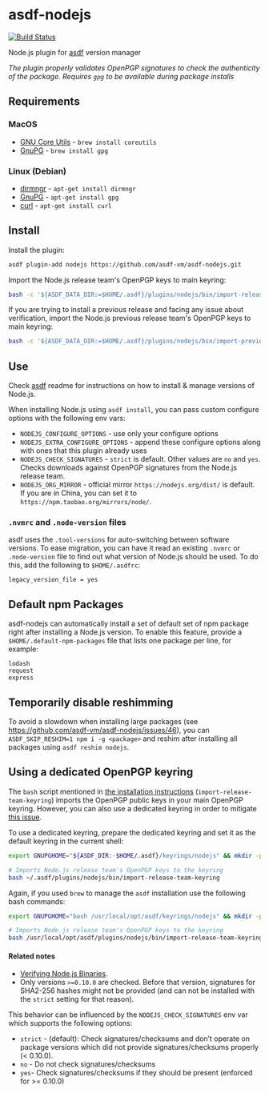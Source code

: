 # asdf-nodejs

[![Build Status](https://travis-ci.org/asdf-vm/asdf-nodejs.svg?branch=master)](https://travis-ci.org/asdf-vm/asdf-nodejs)

Node.js plugin for [asdf](https://github.com/asdf-vm/asdf) version manager

*The plugin properly validates OpenPGP signatures to check the authenticity of the package. Requires `gpg` to be available during package installs*

## Requirements


### MacOS
* [GNU Core Utils](http://www.gnu.org/software/coreutils/coreutils.html) - `brew install coreutils`
* [GnuPG](http://www.gnupg.org) - `brew install gpg`

### Linux (Debian)

* [dirmngr](https://packages.debian.org/sid/dirmngr) - `apt-get install
  dirmngr`
* [GnuPG](http://www.gnupg.org) - `apt-get install gpg`
* [curl](https://curl.haxx.se) - `apt-get install curl`

## Install

Install the plugin:

```bash
asdf plugin-add nodejs https://github.com/asdf-vm/asdf-nodejs.git
```

Import the Node.js release team's OpenPGP keys to main keyring:

```bash
bash -c '${ASDF_DATA_DIR:=$HOME/.asdf}/plugins/nodejs/bin/import-release-team-keyring'
```

If you are trying to install a previous release and facing any issue about verification, import the Node.js previous release team's OpenPGP keys to main keyring:

```bash
bash -c '${ASDF_DATA_DIR:=$HOME/.asdf}/plugins/nodejs/bin/import-previous-release-team-keyring'
```

## Use

Check [asdf](https://github.com/asdf-vm/asdf) readme for instructions on how to install & manage versions of Node.js.

When installing Node.js using `asdf install`, you can pass custom configure options with the following env vars:

* `NODEJS_CONFIGURE_OPTIONS` - use only your configure options
* `NODEJS_EXTRA_CONFIGURE_OPTIONS` - append these configure options along with ones that this plugin already uses
* `NODEJS_CHECK_SIGNATURES` - `strict` is default. Other values are `no` and `yes`. Checks downloads against OpenPGP signatures from the Node.js release team.
* `NODEJS_ORG_MIRROR` - official mirror `https://nodejs.org/dist/` is default. If you are in China, you can set it to `https://npm.taobao.org/mirrors/node/`.

### `.nvmrc` and `.node-version` files

asdf uses the `.tool-versions` for auto-switching between software versions. To ease migration, you can have it read an existing `.nvmrc` or `.node-version` file to find out what version of Node.js should be used. To do this, add the following to `$HOME/.asdfrc`:

```
legacy_version_file = yes
```

## Default npm Packages

asdf-nodejs can automatically install a set of default set of npm package right after installing a Node.js version. To enable this feature, provide a `$HOME/.default-npm-packages` file that lists one package per line, for example:

```
lodash
request
express
```

## Temporarily disable reshimming

To avoid a slowdown when installing large packages (see https://github.com/asdf-vm/asdf-nodejs/issues/46), you can `ASDF_SKIP_RESHIM=1 npm i -g <package>` and reshim after installing all packages using `asdf reshim nodejs`.

## Using a dedicated OpenPGP keyring

The `bash` script mentioned in [the installation instructions](#install) (`import-release-team-keyring`) imports the OpenPGP public keys in your main OpenPGP keyring. However, you can also use a dedicated keyring in order to mitigate [this issue](https://github.com/nodejs/node/issues/9859).

To use a dedicated keyring, prepare the dedicated keyring and set it as the default keyring in the current shell:

```bash
export GNUPGHOME="${ASDF_DIR:-$HOME/.asdf}/keyrings/nodejs" && mkdir -p "$GNUPGHOME" && chmod 0700 "$GNUPGHOME"

# Imports Node.js release team's OpenPGP keys to the keyring
bash ~/.asdf/plugins/nodejs/bin/import-release-team-keyring
```

Again, if you used `brew` to manage the `asdf` installation use the following bash commands:

```bash
export GNUPGHOME="bash /usr/local/opt/asdf/keyrings/nodejs" && mkdir -p "$GNUPGHOME" && chmod 0700 "$GNUPGHOME"

# Imports Node.js release team's OpenPGP keys to the keyring
bash /usr/local/opt/asdf/plugins/nodejs/bin/import-release-team-keyring
```

#### Related notes

* [Verifying Node.js Binaries](https://github.com/nodejs/node#verifying-binaries).
* Only versions `>=0.10.0` are checked. Before that version, signatures for SHA2-256 hashes might not be provided (and can not be installed with the `strict` setting for that reason).

This behavior can be influenced by the `NODEJS_CHECK_SIGNATURES` env var which supports the following options:

* `strict` - (default): Check signatures/checksums and don’t operate on package versions which did not provide signatures/checksums properly (< 0.10.0).
* `no` - Do not check signatures/checksums
* `yes`- Check signatures/checksums if they should be present (enforced for >= 0.10.0)
